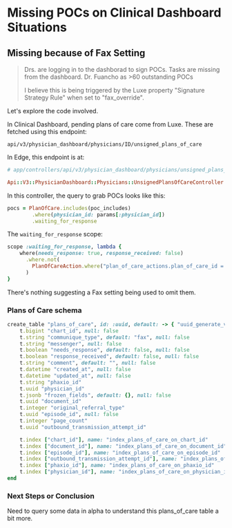 # Missing POCs on Clinical Dashboard Situations

## Missing because of Fax Setting

> Drs. are logging in to the dashborad to sign POCs. Tasks are missing from the dashboard. Dr. Fuancho as >60 outstanding POCs
> 
> I believe this is being triggered by the Luxe property "Signature Strategy Rule" when set to "fax_override".

Let's explore the code involved.

In Clinical Dashboard, pending plans of care come from Luxe. These are fetched using this endpoint:
```
api/v3/physician_dashboard/physicians/ID/unsigned_plans_of_care
```

In Edge, this endpoint is at:
```ruby
# app/controllers/api/v3/physician_dashboard/physicians/unsigned_plans_of_care_controller.rb

Api::V3::PhysicianDashboard::Physicians::UnsignedPlansOfCareController
```

In this controller, the query to grab POCs looks like this:
```ruby
pocs = PlanOfCare.includes(poc_includes)
	    .where(physician_id: params[:physician_id])
	    .waiting_for_response
```

The `waiting_for_response` scope:
```ruby
scope :waiting_for_response, lambda {
    where(needs_response: true, response_received: false)
      .where.not(
        PlanOfCareAction.where("plan_of_care_actions.plan_of_care_id = plans_of_care.id").arel.exists
      )
}
```

There's nothing suggesting a Fax setting being used to omit them.

### Plans of Care schema

```ruby
create_table "plans_of_care", id: :uuid, default: -> { "uuid_generate_v4()" }, force: :cascade do |t|
    t.bigint "chart_id", null: false
    t.string "communique_type", default: "fax", null: false
    t.string "messenger", null: false
    t.boolean "needs_response", default: false, null: false
    t.boolean "response_received", default: false, null: false
    t.string "comment", default: "", null: false
    t.datetime "created_at", null: false
    t.datetime "updated_at", null: false
    t.string "phaxio_id"
    t.uuid "physician_id"
    t.jsonb "frozen_fields", default: {}, null: false
    t.uuid "document_id"
    t.integer "original_referral_type"
    t.uuid "episode_id", null: false
    t.integer "page_count"
    t.uuid "outbound_transmission_attempt_id"

    t.index ["chart_id"], name: "index_plans_of_care_on_chart_id"
    t.index ["document_id"], name: "index_plans_of_care_on_document_id"
    t.index ["episode_id"], name: "index_plans_of_care_on_episode_id"
    t.index ["outbound_transmission_attempt_id"], name: "index_plans_of_care_on_outbound_transmission_attempt_id"
    t.index ["phaxio_id"], name: "index_plans_of_care_on_phaxio_id"
    t.index ["physician_id"], name: "index_plans_of_care_on_physician_id"
end
```

### Next Steps or Conclusion

Need to query some data in alpha to understand this plans_of_care table a bit more.